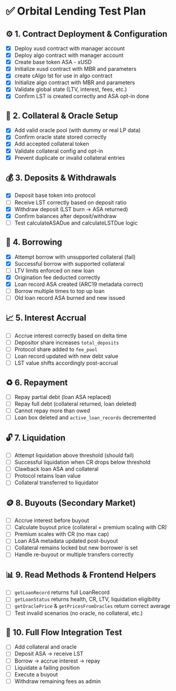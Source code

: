 
# ✅ Orbital Lending Test Plan

## ⚙️ 1. Contract Deployment & Configuration
- [x] Deploy xusd contract with manager account  
- [x] Deploy algo contract with manager account  
- [x] Create base token ASA - xUSD
- [x] Initialize xusd contract with MBR and parameters 
- [x] create cAlgo lst for use in algo contract
- [x] Initialize algo contract with MBR and parameters   
- [x] Validate global state (LTV, interest, fees, etc.)  
- [x] Confirm LST is created correctly and ASA opt-in done

## 🧱 2. Collateral & Oracle Setup
- [x] Add valid oracle pool (with dummy or real LP data)  
- [x] Confirm oracle state stored correctly  
- [x] Add accepted collateral token  
- [x] Validate collateral config and opt-in  
- [x] Prevent duplicate or invalid collateral entries  

## 💰 3. Deposits & Withdrawals
- [x] Deposit base token into protocol  
- [ ] Receive LST correctly based on deposit ratio  
- [x] Withdraw deposit (LST burn → ASA returned)  
- [x] Confirm balances after deposit/withdraw  
- [ ] Test calculateASADue and calculateLSTDue logic  

## 🏦 4. Borrowing
- [x] Attempt borrow with unsupported collateral (fail)  
- [x] Successful borrow with supported collateral  
- [ ] LTV limits enforced on new loan  
- [x] Origination fee deducted correctly  
- [x] Loan record ASA created (ARC19 metadata correct)  
- [ ] Borrow multiple times to top up loan  
- [ ] Old loan record ASA burned and new issued  

## 📈 5. Interest Accrual
- [ ] Accrue interest correctly based on delta time  
- [ ] Depositor share increases `total_deposits`  
- [ ] Protocol share added to `fee_pool`  
- [ ] Loan record updated with new debt value  
- [ ] LST value shifts accordingly post-accrual  

## ♻️ 6. Repayment
- [ ] Repay partial debt (loan ASA replaced)  
- [ ] Repay full debt (collateral returned, loan deleted)  
- [ ] Cannot repay more than owed  
- [ ] Loan box deleted and `active_loan_records` decremented  

## 🔓 7. Liquidation
- [ ] Attempt liquidation above threshold (should fail)  
- [ ] Successful liquidation when CR drops below threshold  
- [ ] Clawback loan ASA and collateral  
- [ ] Protocol retains loan value  
- [ ] Collateral transferred to liquidator  

## 🪙 8. Buyouts (Secondary Market)
- [ ] Accrue interest before buyout  
- [ ] Calculate buyout price (collateral + premium scaling with CR)  
- [ ] Premium scales with CR (no max cap)  
- [ ] Loan ASA metadata updated post-buyout  
- [ ] Collateral remains locked but new borrower is set  
- [ ] Handle re-buyout or multiple transfers correctly  

## 📊 9. Read Methods & Frontend Helpers
- [ ] `getLoanRecord` returns full LoanRecord  
- [ ] `getLoanStatus` returns health, CR, LTV, liquidation eligibility  
- [ ] `getOraclePrice` & `getPricesFromOracles` return correct average  
- [ ] Test invalid scenarios (no oracle, no collateral, etc.)  

## 🧪 10. Full Flow Integration Test
- [ ] Add collateral and oracle  
- [ ] Deposit ASA → receive LST  
- [ ] Borrow → accrue interest → repay  
- [ ] Liquidate a failing position  
- [ ] Execute a buyout  
- [ ] Withdraw remaining fees as admin
